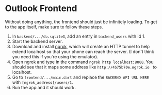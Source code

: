 # Outlook Frontend

Without doing anything, the frontend should just be infinitely loading. To get to the app itself, make sure to follow these steps.
1. In `backend/.../db.sqlite3`, add an entry in `backend_users` with id 1.
2. Start the backend server.
3. Download and install [ngrok](https://dashboard.ngrok.com/get-started), which will create an HTTP tunnel to help extend localhost so that your phone can reach the server. (I don't think you need this if you're using the emulator).
4. Open ngrok and type in the command `ngrok http localhost:8000`. You should see that it maps some address like `http://4b75b70e.ngrok.io ` to localhost.
5. Go to `frontend/.../main.dart` and replace the `BACKEND API URL HERE` with  `[ngrok_address]/users/1`.
6. Run the app and it should work.
